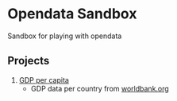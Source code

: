 # Opendata Sandbox

Sandbox for playing with opendata

## Projects

1. [GDP per capita](projects/databank.worldbank.org/gdp)
   - GDP data per country from [worldbank.org](https://data.worldbank.org/)
